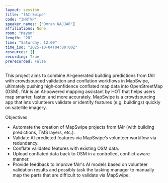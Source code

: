 ```yaml
---
layout: session
title: "fAIrSwipe"
code: "3HRTVP"
speaker_names: ['Omran NAJJAR']
affiliations: None
room: "Mayon"
length: "20"
time: "Saturday, 12:00"
time_iso: "2025-10-04T04:00:00Z"
resources: []
recording: True
prerecorded: False
---
```


This project aims to combine AI‐generated building predictions from fAIr with crowdsourced validation and conflation workflows in MapSwipe, ultimately pushing high‐confidence conflated map data into OpenStreetMap (OSM).
fAIr is an AI‐powered mapping assistant by HOT that helps users map smarter, faster, and more accurately.
MapSwipe is a crowdsourcing app that lets volunteers validate or identify features (e.g. buildings) quickly on satellite imagery.

Objectives
- Automate the creation of MapSwipe projects from fAIr (with building predictions, TMS layers, etc.).
- Validate AI‐predicted features via MapSwipe’s volunteer workflow via redundancy.
- Conflate validated features with existing OSM data.
- Upload conflated data back to OSM in a controlled, conflict‐aware manner.
- Provide feedback to improve fAIr's AI models based on volunteer validation results and possibly task the tasking manager to manually map the parts that are difficult to validate via MapSwipe.

